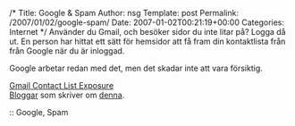 /*
 Title: Google &#038; Spam
 Author: nsg
 Template: post
 Permalink: /2007/01/02/google-spam/
 Date: 2007-01-02T00:21:19+00:00
 Categories: Internet
*/
Använder du Gmail, och besöker sidor du inte litar på? Logga då ut. En person har hittat ett sätt för hemsidor att få fram din kontaktlista från från Google när du är inloggad.

Google arbetar redan med det, men det skadar inte att vara försiktig.

[Gmail Contact List Exposure][1]  
[Bloggar][2] som skriver om [denna][3].

:: Google, Spam

<small></small>

 [1]: http://googlesystem.blogspot.com/2007/01/gmail-contact-list-exposure.html
 [2]: http://knuff.se/u/15899b/119/n
 [3]: http://idg.se/2.1085/1.90157